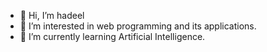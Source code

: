 - 👋 Hi, I’m hadeel
- 👀 I’m interested in web programming and its applications.
- 🌱 I’m currently learning  Artificial Intelligence.


<!---
dely22/dely22 is a ✨ special ✨ repository because its `README.md` (this file) appears on your GitHub profile.
You can click the Preview link to take a look at your changes.
- 📫 How to reach me almktaryh@gmail.com
--->
